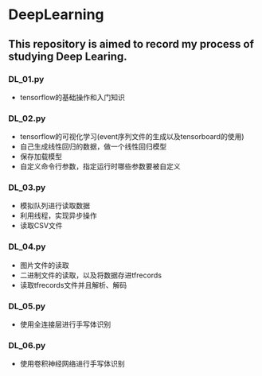 # DeepLearning
## This repository is aimed to record my process of studying Deep Learing.

### DL_01.py
- tensorflow的基础操作和入门知识

### DL_02.py
- tensorflow的可视化学习(event序列文件的生成以及tensorboard的使用)
- 自己生成线性回归的数据，做一个线性回归模型
- 保存加载模型
- 自定义命令行参数，指定运行时哪些参数要被自定义

### DL_03.py
- 模拟队列进行读取数据
- 利用线程，实现异步操作
- 读取CSV文件

### DL_04.py
- 图片文件的读取
- 二进制文件的读取，以及将数据存进tfrecords
- 读取tfrecords文件并且解析、解码

### DL_05.py
- 使用全连接层进行手写体识别

### DL_06.py
- 使用卷积神经网络进行手写体识别
